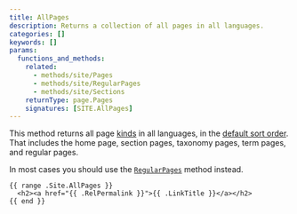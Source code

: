 ```yaml
---
title: AllPages
description: Returns a collection of all pages in all languages.
categories: []
keywords: []
params:
  functions_and_methods:
    related:
      - methods/site/Pages
      - methods/site/RegularPages
      - methods/site/Sections
    returnType: page.Pages
    signatures: [SITE.AllPages]
---
```


This method returns all page [kinds](g) in all languages, in the [default sort order](g). That includes the home page, section pages, taxonomy pages, term pages, and regular pages.

In most cases you should use the [`RegularPages`] method instead.

[`RegularPages`]: /methods/site/regularpages/

```go-html-template
{{ range .Site.AllPages }}
  <h2><a href="{{ .RelPermalink }}">{{ .LinkTitle }}</a></h2>
{{ end }}
```
